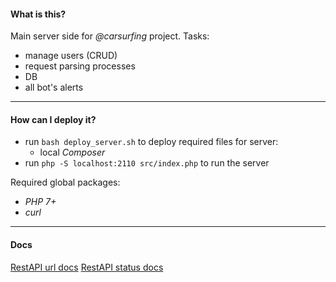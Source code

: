 #### What is this?   

Main server side for *@carsurfing* project.
Tasks:
 - manage users (CRUD)
 - request parsing processes
 - DB
 - all bot's alerts

***

#### How can I deploy it?
    
 - run `bash deploy_server.sh` to deploy required files for server:
    * local *Composer*
 - run `php -S localhost:2110 src/index.php` to run the server

Required global packages:
 - *PHP 7+*
 - *curl*
    
***

#### Docs
[RestAPI url docs](./API_DOC.md)
[RestAPI status docs](./API_RESPONCE_DOC.md)
